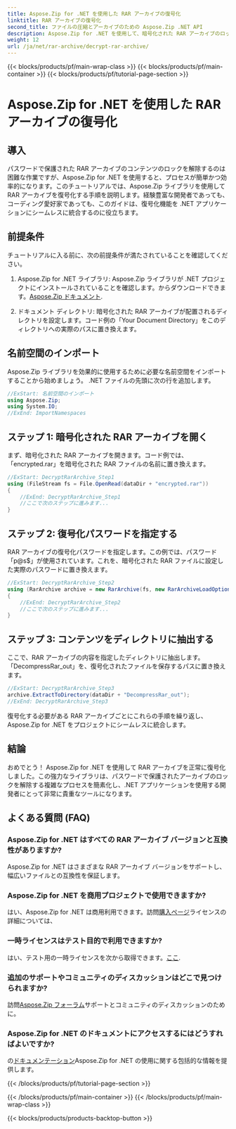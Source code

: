 ```yaml
---
title: Aspose.Zip for .NET を使用した RAR アーカイブの復号化
linktitle: RAR アーカイブの復号化
second_title: ファイルの圧縮とアーカイブのための Aspose.Zip .NET API
description: Aspose.Zip for .NET を使用して、暗号化された RAR アーカイブのロックを簡単に解除します。シームレスな統合と効率的な復号化については、ステップバイステップのガイドに従ってください。
weight: 12
url: /ja/net/rar-archive/decrypt-rar-archive/
---
```


{{< blocks/products/pf/main-wrap-class >}}
{{< blocks/products/pf/main-container >}}
{{< blocks/products/pf/tutorial-page-section >}}

# Aspose.Zip for .NET を使用した RAR アーカイブの復号化


## 導入

パスワードで保護された RAR アーカイブのコンテンツのロックを解除するのは困難な作業ですが、Aspose.Zip for .NET を使用すると、プロセスが簡単かつ効率的になります。このチュートリアルでは、Aspose.Zip ライブラリを使用して RAR アーカイブを復号化する手順を説明します。経験豊富な開発者であっても、コーディング愛好家であっても、このガイドは、復号化機能を .NET アプリケーションにシームレスに統合するのに役立ちます。

## 前提条件

チュートリアルに入る前に、次の前提条件が満たされていることを確認してください。

1.  Aspose.Zip for .NET ライブラリ: Aspose.Zip ライブラリが .NET プロジェクトにインストールされていることを確認します。からダウンロードできます。[Aspose.Zip ドキュメント](https://reference.aspose.com/zip/net/).

2. ドキュメント ディレクトリ: 暗号化された RAR アーカイブが配置されるディレクトリを設定します。コード例の「Your Document Directory」をこのディレクトリへの実際のパスに置き換えます。

## 名前空間のインポート

Aspose.Zip ライブラリを効果的に使用するために必要な名前空間をインポートすることから始めましょう。 .NET ファイルの先頭に次の行を追加します。

```csharp
//ExStart: 名前空間のインポート
using Aspose.Zip;
using System.IO;
//ExEnd: ImportNamespaces
```

## ステップ 1: 暗号化された RAR アーカイブを開く

まず、暗号化された RAR アーカイブを開きます。コード例では、「encrypted.rar」を暗号化された RAR ファイルの名前に置き換えます。

```csharp
//ExStart: DecryptRarArchive_Step1
using (FileStream fs = File.OpenRead(dataDir + "encrypted.rar"))
{
    //ExEnd: DecryptRarArchive_Step1
    //ここで次のステップに進みます...
}
```

## ステップ 2: 復号化パスワードを指定する

RAR アーカイブの復号化パスワードを指定します。この例では、パスワード「p@s$」が使用されています。これを、暗号化された RAR ファイルに設定した実際のパスワードに置き換えます。

```csharp
//ExStart: DecryptRarArchive_Step2
using (RarArchive archive = new RarArchive(fs, new RarArchiveLoadOptions() { DecryptionPassword = "p@s$" }))
{
    //ExEnd: DecryptRarArchive_Step2
    //ここで次のステップに進みます...
}
```

## ステップ 3: コンテンツをディレクトリに抽出する

ここで、RAR アーカイブの内容を指定したディレクトリに抽出します。 「DecompressRar_out」を、復号化されたファイルを保存するパスに置き換えます。

```csharp
//ExStart: DecryptRarArchive_Step3
archive.ExtractToDirectory(dataDir + "DecompressRar_out");
//ExEnd: DecryptRarArchive_Step3
```

復号化する必要がある RAR アーカイブごとにこれらの手順を繰り返し、Aspose.Zip for .NET をプロジェクトにシームレスに統合します。

## 結論

おめでとう！ Aspose.Zip for .NET を使用して RAR アーカイブを正常に復号化しました。この強力なライブラリは、パスワードで保護されたアーカイブのロックを解除する複雑なプロセスを簡素化し、.NET アプリケーションを使用する開発者にとって非常に貴重なツールになります。

## よくある質問 (FAQ)

### Aspose.Zip for .NET はすべての RAR アーカイブ バージョンと互換性がありますか?
Aspose.Zip for .NET はさまざまな RAR アーカイブ バージョンをサポートし、幅広いファイルとの互換性を保証します。

### Aspose.Zip for .NET を商用プロジェクトで使用できますか?
はい、Aspose.Zip for .NET は商用利用できます。訪問[購入ページ](https://purchase.aspose.com/buy)ライセンスの詳細については、

### 一時ライセンスはテスト目的で利用できますか?
はい、テスト用の一時ライセンスを次から取得できます。[ここ](https://purchase.aspose.com/temporary-license/).

### 追加のサポートやコミュニティのディスカッションはどこで見つけられますか?
訪問[Aspose.Zip フォーラム](https://forum.aspose.com/c/zip/37)サポートとコミュニティのディスカッションのために。

### Aspose.Zip for .NET のドキュメントにアクセスするにはどうすればよいですか?
の[ドキュメンテーション](https://reference.aspose.com/zip/net/)Aspose.Zip for .NET の使用に関する包括的な情報を提供します。

{{< /blocks/products/pf/tutorial-page-section >}}

{{< /blocks/products/pf/main-container >}}
{{< /blocks/products/pf/main-wrap-class >}}

{{< blocks/products/products-backtop-button >}}

